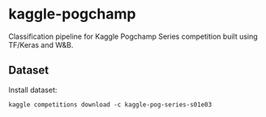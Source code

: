 # kaggle-pogchamp
Classification pipeline for Kaggle Pogchamp Series competition built using TF/Keras and W&amp;B.


## Dataset

Install dataset:

```
kaggle competitions download -c kaggle-pog-series-s01e03
```
